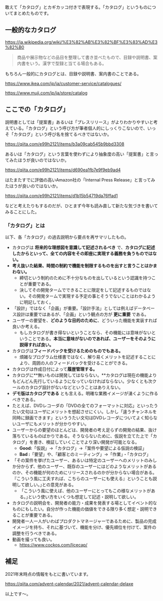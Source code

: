 敢えて「カタログ」とカギカッコ付きで表現する。「カタログ」というものについてまとめたものです。

## 一般的なカタログ

https://ja.wikipedia.org/wiki/%E3%82%AB%E3%82%BF%E3%83%AD%E3%82%B0

> 商品や展示物などの品目を整理して書き並べたもので、目録や説明書、案内書をいう。漢字で型録と当てる場合もある。

もちろん一般的にカタログとは、目録や説明書、案内書のことである。

https://www.ikea.com/jp/ja/customer-service/catalogues/

https://www.muji.com/jp/ja/store/catalog

## ここでの「カタログ」

説明書としては「提案書」あるいは「プレスリリース」がよりわかりやすいと考えている。「カタログ」という呼び方が筆者個人的にしっくりこないので、いっそ「カタログ」という呼び名を捨てるべきではないか。

https://qiita.com/e99h2121/items/b3a09cab545b9bbd3308

あるいは「カタログ」という言葉を使わずにより抽象度の高い「提案書」と言ってみたほうが良いのではないか。

https://qiita.com/e99h2121/items/d690ea1fb7e9f9eb9ad4

はたまたすでに評価の高いAmazon社の「Internal Press Release」と言ってみたほうが良いのではないか。

https://qiita.com/e99h2121/items/d1b15b54719da76ffad1

などと考えたりもするのだが、ひとまず今年も読み直して新たな気づきを書いてみることにした。

### 「カタログ」とは

以下、各「カタログ」の過去説明から要点を再サマリしたもの。

- カタログは **将来的な理想図を意識して記述されるべき** で、**カタログに記述したからといって、全ての内容をその即座に実現する義務を負うものではない。**
- **考え抜いた結果、時間の制約で機能を制限するものを出すと言うことはかまわない。**
    - 締切という制約のために不十分なものを出しているという認識を持つことが重要である。
    - 決してその開発タームでできることに限定をして記述するものではない。その開発タームで実現する予定の事とそうでないことはわかるように明記しておく。
- 「設計」ではなく「企画」が重要。「設計手法」としては例えばデータベース設計は重要ではあるが、「企画」という観点の方が **更に重要** である。
- ユーザーの要望を、**どのような目的のために**、どういった機能を実装すれば良いか考える。
    - もしカタログが書き得ないということなら、その機能には意味がないということである。**本当に意味がないのであれば、ユーザーをそのように説得すれば良い。**
- カタログは**フィードバックを受けるためのものでもある。**
    - 煩雑なプログラム仕様書ではなく、解り易くメリットを記述することにより、周囲の人のフィードバックを受けることができる。
- カタログは作成日付によって**履歴管理する。**
- カタログに**無いものは開発してはならない。**カタログは現在の機能よりもどんどん先行しているようになっていなければならない。少なくとも次クールのカタログ設計がないなどということはありえない。
- **デモ版はカタログである** とも言える。明確な業務イメージが湧くように作るべきである。
- たとえば、DVDレコーダの「DVDの全てのフォーマットに対応」といったうたい文句はユーザにメリットを想起させにくい。しかし「違うチャンネルを同時に録画できます」といううたい文句はDVDレコーダについてよく知らないユーザにもメリットが分かりやすい。
- ユーザーからの要望のほとんどは、開発者の考え足らずの開発の結果、抜け落ちているものばかりである。そうならないために、仮説を立てた上で「カタログ」を書き、検証していくことでより深い開発が可能となる。
    - **Good:**「仮説」→「カタログ」→「案件や要望による仮説の検証」
    - **Bad :**「要望」や、「顧客とのミーティング」→「作業」・「カタログ」
- 「その案件を挙げたユーザー、あるいは特定のユーザーへのメリットのみしか分からず、他のユーザー、既存のユーザーにはどのようなメリットがあるのか、その機能が何のためにリリースされるのかが分からない場合がある。『こういう風に工夫すれば、こちらのユーザーにも使える』ということも説明して欲しい。｣との意見がある。
    - 「こういう風に使えば、他のユーザーにとってもこの様なメリットがある。｣という使い方をいくつも想定して記述・説明して欲しい。
- カタログの説明会を、開発者の能力・成果を発表する場としてイベント的なものにもしたい。自分が作った機能の価値をできる限り多く想定・説明できることが重要である。
- 開発者一人一人がいわばプロダクトマネージャーであるために、製品の完成イメージを持ち、それに基づいて、機能を分け、優先順位を付けて、案件の調整を行うべきである。
- 動画を撮っても良い。
    - https://www.cockos.com/licecap/


## 補足

2021年末時点の情報をもとに書いています。

https://qiita.com/advent-calendar/2021/advent-calendar-delaxe

以上です～。
